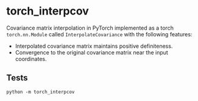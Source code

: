 # torch_interpcov

Covariance matrix interpolation in PyTorch implemented as a torch `torch.nn.Module` called `InterpolateCovariance` with the following features:
- Interpolated covariance matrix maintains positive definiteness.
- Convergence to the original covariance matrix near the input coordinates.

## Tests

```
python -m torch_interpcov
```
